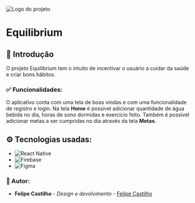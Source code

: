 ![Logo do projeto](https://i.imgur.com/T9JEJqT.png)

# Equilibrium

## 📌 Introdução
O projeto Equilibrium tem o intuito de incentivar o usuário a cuidar da saúde e criar bons hábitos.

### ✅ Funcionalidades:
O aplicativo conta com uma tela de boas vindas e com uma funcionalidade de registro e login. Na tela **Home** é possível adicionar quantidade de água bebida no dia, horas de sono dormidas e exercício feito. Também é possível adicionar metas a ser cumpridas no dia através da tela **Metas**.                     

## ⚙️ Tecnologias usadas:
* ![React Native](https://img.shields.io/badge/react_native-%2320232a.svg?style=for-the-badge&logo=react&logoColor=%2361DAFB)
* ![Firebase](https://img.shields.io/badge/firebase-%23039BE5.svg?style=for-the-badge&logo=firebase)
* ![Figma](https://img.shields.io/badge/figma-%23F24E1E.svg?style=for-the-badge&logo=figma&logoColor=white)

### 👤  Autor:

* **Felipe Castilho** - *Design e devolvimento* - [Felipe Castilho](https://github.com/FelCastilho)
